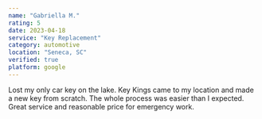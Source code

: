 ```yaml
---
name: "Gabriella M."
rating: 5
date: 2023-04-18
service: "Key Replacement"
category: automotive
location: "Seneca, SC"
verified: true
platform: google
---
```


Lost my only car key on the lake. Key Kings came to my location and made a new key from scratch. The whole process was easier than I expected. Great service and reasonable price for emergency work.
